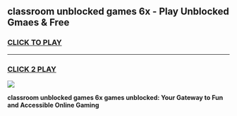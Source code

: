 
## classroom unblocked games 6x - Play Unblocked Gmaes & Free
<h3>
<a href="https://news.freeplayer.one?title=classroom_unblocked_games_6x&ref=23F">CLICK TO PLAY</a></h3>
<hr>

<h3>
<a href="https://news.freeplayer.one?title=classroom_unblocked_games_6x&ref=23F">CLICK 2 PLAY</a>
  
</h3>

<a href="https://news.freeplayer.one?title=classroom_unblocked_games_6x&ref=23F/"><img src="https://clearcache.store/games.png"></a>


**classroom unblocked games 6x games unblocked: Your Gateway to Fun and Accessible Online Gaming**
